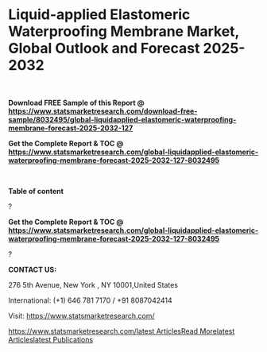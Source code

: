 <h1>Liquid-applied Elastomeric Waterproofing Membrane Market, Global Outlook and Forecast 2025-2032</h1><br/><p><strong>Download FREE Sample of this Report @ <a href="https://www.statsmarketresearch.com/download-free-sample/8032495/global-liquidapplied-elastomeric-waterproofing-membrane-forecast-2025-2032-127">https://www.statsmarketresearch.com/download-free-sample/8032495/global-liquidapplied-elastomeric-waterproofing-membrane-forecast-2025-2032-127</a></strong></p>
 
 
 
 <div><b>Get the Complete Report & TOC @ <a href="https://www.statsmarketresearch.com/global-liquidapplied-elastomeric-waterproofing-membrane-forecast-2025-2032-127-8032495">https://www.statsmarketresearch.com/global-liquidapplied-elastomeric-waterproofing-membrane-forecast-2025-2032-127-8032495</a></b></div>
 
 
 
 <p><br />
 
 <b>Table of content</b></p>
 
 
 
 <p>? </p>
 
 
 
 <div><b>Get the Complete Report & TOC @ <a href="https://www.statsmarketresearch.com/global-liquidapplied-elastomeric-waterproofing-membrane-forecast-2025-2032-127-8032495">https://www.statsmarketresearch.com/global-liquidapplied-elastomeric-waterproofing-membrane-forecast-2025-2032-127-8032495</a></b></div>
 
 
 
 <p>? </p>
 
 
 
 <p><b>CONTACT US:</b><br />
 
 276 5th Avenue, New York , NY 10001,United States<br />
 
 International: (+1) 646 781 7170 / +91 8087042414<br />
 
 Visit: <a href="https://www.statsmarketresearch.com/">https://www.statsmarketresearch.com/</a><br />
 
 <a href="https://gyeongbokgung.com">https://www.statsmarketresearch.com/</a><a href="https://hallyeomaritime.com">latest Articles</a><a href="https://jingwansa.com">Read More</a><a href="https://nguoiviet.jp/">latest Articles</a><a href="https://www.intelmarketresearch.com/">latest Publications</a></p>